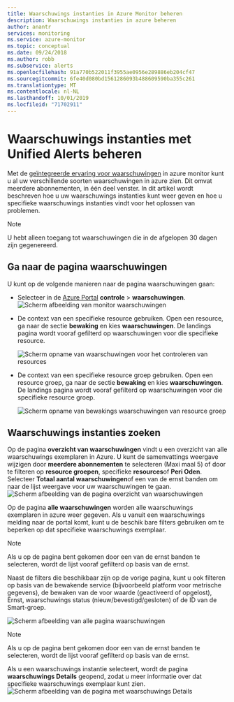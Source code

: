 ```yaml
---
title: Waarschuwings instanties in Azure Monitor beheren
description: Waarschuwings instanties in azure beheren
author: anantr
services: monitoring
ms.service: azure-monitor
ms.topic: conceptual
ms.date: 09/24/2018
ms.author: robb
ms.subservice: alerts
ms.openlocfilehash: 91a770b522011f3955ae0956e289886eb204cf47
ms.sourcegitcommit: 6fe40d080bd1561286093b488609590ba355c261
ms.translationtype: MT
ms.contentlocale: nl-NL
ms.lasthandoff: 10/01/2019
ms.locfileid: "71702911"
---
```

# <a name="manage-alert-instances-with-unified-alerts"></a>Waarschuwings instanties met Unified Alerts beheren
Met de [geïntegreerde ervaring voor waarschuwingen](https://aka.ms/azure-alerts-overview) in azure monitor kunt u al uw verschillende soorten waarschuwingen in azure zien. Dit omvat meerdere abonnementen, in één deel venster. In dit artikel wordt beschreven hoe u uw waarschuwings instanties kunt weer geven en hoe u specifieke waarschuwings instanties vindt voor het oplossen van problemen.

> [!NOTE]
   >  U hebt alleen toegang tot waarschuwingen die in de afgelopen 30 dagen zijn gegenereerd.

## <a name="go-to-the-alerts-page"></a>Ga naar de pagina waarschuwingen

U kunt op de volgende manieren naar de pagina waarschuwingen gaan:

   + Selecteer in de [Azure Portal](https://portal.azure.com/) **controle** > **waarschuwingen**.  
     ![Scherm afbeelding van monitor waarschuwingen](media/alerts-managing-alert-instances/monitoring-alerts-managing-alert-instances-toc.jpg)
  
   + De context van een specifieke resource gebruiken. Open een resource, ga naar de sectie **bewaking** en kies **waarschuwingen**. De landings pagina wordt vooraf gefilterd op waarschuwingen voor die specifieke resource.
   
     ![Scherm opname van waarschuwingen voor het controleren van resources](media/alerts-managing-alert-instances/alert-resource.JPG)
    
   + De context van een specifieke resource groep gebruiken. Open een resource groep, ga naar de sectie **bewaking** en kies **waarschuwingen**. De landings pagina wordt vooraf gefilterd op waarschuwingen voor die specifieke resource groep.    
   
     ![Scherm opname van bewakings waarschuwingen van resource groep](media/alerts-managing-alert-instances/alert-rg.JPG)

## <a name="find-alert-instances"></a>Waarschuwings instanties zoeken

Op de pagina **overzicht van waarschuwingen** vindt u een overzicht van alle waarschuwings exemplaren in Azure. U kunt de samenvattings weergave wijzigen door **meerdere abonnementen** te selecteren (Maxi maal 5) of door te filteren op **resource groepen**, specifieke **resources**of **Peri Oden**. Selecteer **Totaal aantal waarschuwingen**of een van de ernst banden om naar de lijst weergave voor uw waarschuwingen te gaan.     
   ![Scherm afbeelding van de pagina overzicht van waarschuwingen](media/alerts-managing-alert-instances/alerts-summary.jpg)
 
Op de pagina **alle waarschuwingen** worden alle waarschuwings exemplaren in azure weer gegeven. Als u vanuit een waarschuwings melding naar de portal komt, kunt u de beschik bare filters gebruiken om te beperken op dat specifieke waarschuwings exemplaar.

> [!NOTE]
>  Als u op de pagina bent gekomen door een van de ernst banden te selecteren, wordt de lijst vooraf gefilterd op basis van de ernst.

Naast de filters die beschikbaar zijn op de vorige pagina, kunt u ook filteren op basis van de bewakende service (bijvoorbeeld platform voor metrische gegevens), de bewaken van de voor waarde (geactiveerd of opgelost), Ernst, waarschuwings status (nieuw/bevestigd/gesloten) of de ID van de Smart-groep.

   ![Scherm afbeelding van alle pagina waarschuwingen](media/alerts-managing-alert-instances/all-alerts.jpg)

   > [!NOTE]
   >  Als u op de pagina bent gekomen door een van de ernst banden te selecteren, wordt de lijst vooraf gefilterd op basis van de ernst.
 
Als u een waarschuwings instantie selecteert, wordt de pagina **waarschuwings Details** geopend, zodat u meer informatie over dat specifieke waarschuwings exemplaar kunt zien.   
   ![Scherm afbeelding van de pagina met waarschuwings Details](media/alerts-managing-alert-instances/alert-details.jpg)  

